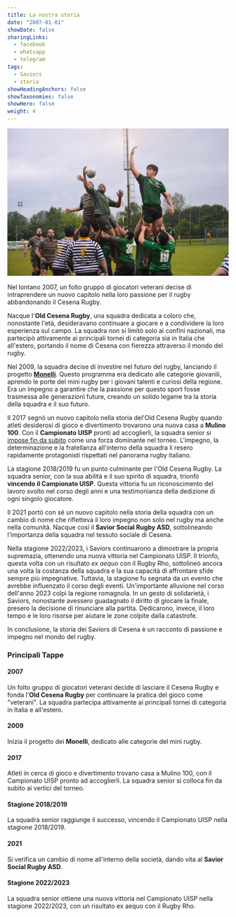 ```yaml
---
title: La nostra storia
date: "2007-01-01"
showDate: false
sharingLinks:
  - facebook
  - whatsapp
  - telegram
tags:
  - Saviors
  - storia
showHeadingAnchors: false
showTaxonomies: false
showHero: false
weight: 4
---
```


![](./featured.jpg)

Nel lontano 2007, un folto gruppo di giocatori veterani decise di intraprendere un nuovo capitolo nella loro passione per il rugby abbandonando il Cesena Rugby.

Nacque l'**Old Cesena Rugby**, una squadra dedicata a coloro che, nonostante l'età, desideravano continuare a giocare e a condividere la loro esperienza sul campo. La squadra non si limitò solo ai confini nazionali, ma partecipò attivamente ai principali tornei di categoria sia in Italia che all'estero, portando il nome di Cesena con fierezza attraverso il mondo del rugby.

Nel 2009, la squadra decise di investire nel futuro del rugby, lanciando il progetto [**Monelli**](/training-under/). Questo programma era dedicato alle categorie giovanili, aprendo le porte del mini rugby per i giovani talenti e curiosi della regione. Era un impegno a garantire che la passione per questo sport fosse trasmessa alle generazioni future, creando un solido legame tra la storia della squadra e il suo futuro.

Il 2017 segnò un nuovo capitolo nella storia del'Old Cesena Rugby quando atleti desiderosi di gioco e divertimento trovarono una nuova casa a **Mulino 100**.
Con il **Campionato UISP** pronti ad accoglierli, la squadra senior si [impose fin da subito](/posts/palmares/) come una forza dominante nel torneo. L'impegno, la determinazione e la fratellanza all'interno della squadra li resero rapidamente protagonisti rispettati nel panorama rugby italiano.

La stagione 2018/2019 fu un punto culminante per l'Old Cesena Rugby. La squadra senior, con la sua abilità e il suo spirito di squadra, trionfò **vincendo il Campionato UISP**.
Questa vittoria fu un riconoscimento del lavoro svolto nel corso degli anni e una testimonianza della dedizione di ogni singolo giocatore.

Il 2021 portò con sé un nuovo capitolo nella storia della squadra con un cambio di nome che rifletteva il loro impegno non solo nel rugby ma anche nella comunità. Nacque così il **Savior Social Rugby ASD**, sottolineando l'importanza della squadra nel tessuto sociale di Cesena.

Nella stagione 2022/2023, i Saviors continuarono a dimostrare la propria supremazia, ottenendo una nuova vittoria nel Campionato UISP. Il trionfo, questa volta con un risultato _ex aequo_ con il Rugby Rho, sottolineò ancora una volta la costanza della squadra e la sua capacità di affrontare sfide sempre più impegnative.
Tuttavia, la stagione fu segnata da un evento che avrebbe influenzato il corso degli eventi. Un'importante alluvione nel corso dell'anno 2023 colpì la regione romagnola. In un gesto di solidarietà, i Saviors, nonostante avessero guadagnato il diritto di giocare la finale, presero la decisione di rinunciare alla partita. Dedicarono, invece, il loro tempo e le loro risorse per aiutare le zone colpite dalla catastrofe.

<!-- Questa scelta disinteressata non solo dimostrò la grandezza della squadra non solo sul campo, ma anche come parte integrante della comunità. I Saviors si trasformarono così da eroi sportivi a veri e propri salvatori nella vita di coloro che avevano bisogno di aiuto. La loro decisione di mettere da parte la gloria personale per concentrarsi sull'assistenza alla comunità segnò un capitolo indelebile nella storia della squadra e consolidò ulteriormente il loro status di modello di integrità e spirito di squadra. -->

In conclusione, la storia dei Saviors di Cesena è un racconto di passione e impegno nel mondo del rugby.

### Principali Tappe

#### 2007

Un folto gruppo di giocatori veterani decide di lasciare il Cesena Rugby e fonda l'**Old Cesena Rugby** per continuare la pratica del gioco come "veterani". La squadra partecipa attivamente ai principali tornei di categoria in Italia e all'estero.

#### 2009

Inizia il progetto dei **Monelli**, dedicato alle categorie del mini rugby.

#### 2017

Atleti in cerca di gioco e divertimento trovano casa a Mulino 100, con il Campionato UISP pronto ad accoglierli. La squadra senior si colloca fin da subito ai vertici del torneo.

#### Stagione 2018/2019

La squadra senior raggiunge il successo, vincendo il Campionato UISP nella stagione 2018/2019.

#### 2021

Si verifica un cambio di nome all'interno della società, dando vita al **Savior Social Rugby ASD**.

#### Stagione 2022/2023

La squadra senior ottiene una nuova vittoria nel Campionato UISP nella stagione 2022/2023, con un risultato ex aequo con il Rugby Rho.
